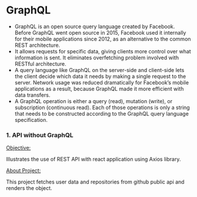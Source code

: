 # GraphQL
- GraphQL is an open source query language created by Facebook. Before GraphQL went open source in 2015, Facebook used it internally for their mobile applications since 2012, as an alternative to the common REST architecture. 
- It allows requests for specific data, giving clients more control over what information is sent. It eliminates overfetching problem involved with RESTful  architecture.
- A query language like GraphQL on the server-side and client-side lets the client decide which data it needs by making a single request to the server. Network usage was reduced dramatically for Facebook’s mobile applications as a result, because GraphQL made it more efficient with data transfers.
- A GraphQL operation is either a query (read), mutation (write), or subscription (continuous read). Each of those operations is only a string that needs to be constructed according to the GraphQL query language specification. 


### 1. API without GraphQL
<ins>Objective:</ins>

Illustrates the use of REST API with react application using Axios library.

<ins>About Project:</ins>

This project fetches user data and repositories from github public api and renders the object.


